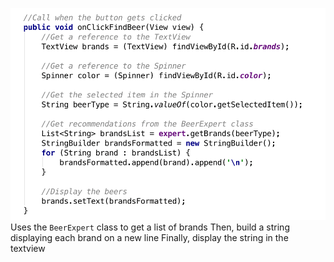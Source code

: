 ![](.guides/img/29logicagain.png)
Uses the `BeerExpert` class to get a list of brands
Then, build a string displaying each brand on a new line
Finally, display the string in the textview
